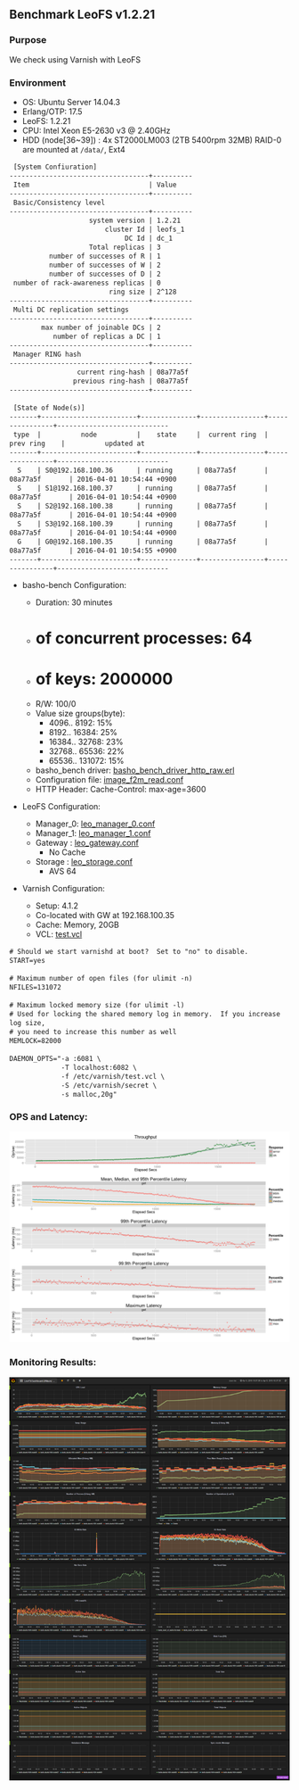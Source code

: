 ## Benchmark LeoFS v1.2.21

### Purpose
We check using Varnish with LeoFS

### Environment

* OS: Ubuntu Server 14.04.3
* Erlang/OTP: 17.5
* LeoFS: 1.2.21
* CPU: Intel Xeon E5-2630 v3 @ 2.40GHz
* HDD (node[36~39]) : 4x ST2000LM003 (2TB 5400rpm 32MB) RAID-0 are mounted at `/data/`, Ext4

```
 [System Confiuration]
-----------------------------------+----------
 Item                              | Value    
-----------------------------------+----------
 Basic/Consistency level
-----------------------------------+----------
                    system version | 1.2.21
                        cluster Id | leofs_1
                             DC Id | dc_1
                    Total replicas | 3
          number of successes of R | 1
          number of successes of W | 2
          number of successes of D | 2
 number of rack-awareness replicas | 0
                         ring size | 2^128
-----------------------------------+----------
 Multi DC replication settings
-----------------------------------+----------
        max number of joinable DCs | 2
           number of replicas a DC | 1
-----------------------------------+----------
 Manager RING hash
-----------------------------------+----------
                 current ring-hash | 08a77a5f
                previous ring-hash | 08a77a5f
-----------------------------------+----------

 [State of Node(s)]
-------+------------------------+--------------+----------------+----------------+----------------------------
 type  |          node          |    state     |  current ring  |   prev ring    |          updated at         
-------+------------------------+--------------+----------------+----------------+----------------------------
  S    | S0@192.168.100.36      | running      | 08a77a5f       | 08a77a5f       | 2016-04-01 10:54:44 +0900
  S    | S1@192.168.100.37      | running      | 08a77a5f       | 08a77a5f       | 2016-04-01 10:54:44 +0900
  S    | S2@192.168.100.38      | running      | 08a77a5f       | 08a77a5f       | 2016-04-01 10:54:44 +0900
  S    | S3@192.168.100.39      | running      | 08a77a5f       | 08a77a5f       | 2016-04-01 10:54:44 +0900
  G    | G0@192.168.100.35      | running      | 08a77a5f       | 08a77a5f       | 2016-04-01 10:54:55 +0900
-------+------------------------+--------------+----------------+----------------+----------------------------

```

* basho-bench Configuration:
    * Duration: 30 minutes
    * # of concurrent processes: 64
    * # of keys: 2000000
    * R/W: 100/0
    * Value size groups(byte):
        *    4096..   8192: 15%
        *    8192..  16384: 25%
        *   16384..  32768: 23%
        *   32768..  65536: 22%
        *   65536.. 131072: 15%
    * basho_bench driver: [basho_bench_driver_http_raw.erl](https://github.com/leo-project/basho_bench/blob/master/src/basho_bench_driver_http_raw.erl)
    * Configuration file: [image_f2m_read.conf](image_f2m_read.conf)
    * HTTP Header: Cache-Control: max-age=3600

* LeoFS Configuration:
    * Manager_0: [leo_manager_0.conf](conf/leo_manager_0.conf)
    * Manager_1: [leo_manager_1.conf](conf/leo_manager_1.conf)
    * Gateway  : [leo_gateway.conf](conf/leo_gateway_0.conf)
      * No Cache
    * Storage  : [leo_storage.conf](conf/leo_storage_0.conf)
      * AVS 64

* Varnish Configuration:
    * Setup: 4.1.2
    * Co-located with GW at 192.168.100.35
    * Cache: Memory, 20GB
    * VCL: [test.vcl](test.vcl)
```
# Should we start varnishd at boot?  Set to "no" to disable.
START=yes

# Maximum number of open files (for ulimit -n)
NFILES=131072

# Maximum locked memory size (for ulimit -l)
# Used for locking the shared memory log in memory.  If you increase log size,
# you need to increase this number as well
MEMLOCK=82000

DAEMON_OPTS="-a :6081 \
             -T localhost:6082 \
             -f /etc/varnish/test.vcl \
             -S /etc/varnish/secret \
             -s malloc,20g"
```

### OPS and Latency:

![ops-latency](summary.png)

### Monitoring Results:

![monitoring-results](grafana.png)
